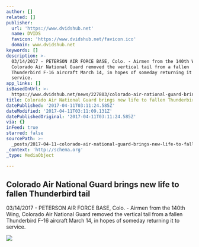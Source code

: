 ```yaml
---
author: []
related: []
publisher:
  url: 'https://www.dvidshub.net'
  name: DVIDS
  favicon: 'https://www.dvidshub.net/favicon.ico'
  domain: www.dvidshub.net
keywords: []
description: >-
  03/14/2017 - PETERSON AIR FORCE BASE, Colo. - Airmen from the 140th Wing,
  Colorado Air National Guard removed the vertical tail from a fallen
  Thunderbird F-16 aircraft March 14, in hopes of someday returning it to
  service.
app_links: []
isBasedOnUrl: >-
  https://www.dvidshub.net/news/227803/colorado-air-national-guard-brings-new-life-fallen-thunderbird-tail
title: Colorado Air National Guard brings new life to fallen Thunderbird tail
datePublished: '2017-04-11T03:11:24.585Z'
dateModified: '2017-04-11T03:11:09.131Z'
datePublishedOriginal: '2017-04-11T03:11:24.585Z'
via: {}
inFeed: true
starred: false
sourcePath: >-
  _posts/2017-04-11-colorado-air-national-guard-brings-new-life-to-fallen-thunde.md
_context: 'http://schema.org'
_type: MediaObject

---
```

<article style=""><h1>Colorado Air National Guard brings new life to fallen Thunderbird tail</h1><p>03/14/2017 - PETERSON AIR FORCE BASE, Colo. - Airmen from the 140th Wing, Colorado Air National Guard removed the vertical tail from a fallen Thunderbird F-16 aircraft March 14, in hopes of someday returning it to service.</p><img src="https://static.dvidshub.net/media/thumbs/photos/1703/3250320/1000w_q75.jpg" /></article>